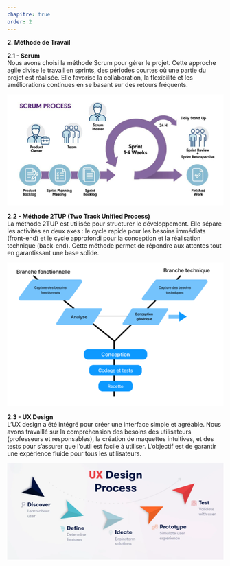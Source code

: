 ```yaml
---
chapitre: true
order: 2
---
```


**2. Méthode de Travail**  

**2.1 - Scrum**  
Nous avons choisi la méthode Scrum pour gérer le projet. Cette approche agile divise le travail en sprints, des périodes courtes où une partie du projet est réalisée. Elle favorise la collaboration, la flexibilité et les améliorations continues en se basant sur des retours fréquents.  

![Scrum](assets/Scrum.png)

**2.2 - Méthode 2TUP (Two Track Unified Process)**  
La méthode 2TUP est utilisée pour structurer le développement. Elle sépare les activités en deux axes : le cycle rapide pour les besoins immédiats (front-end) et le cycle approfondi pour la conception et la réalisation technique (back-end). Cette méthode permet de répondre aux attentes tout en garantissant une base solide.  

![2TUP](assets/2TUP.png)

**2.3 - UX Design**  
L’UX design a été intégré pour créer une interface simple et agréable. Nous avons travaillé sur la compréhension des besoins des utilisateurs (professeurs et responsables), la création de maquettes intuitives, et des tests pour s’assurer que l’outil est facile à utiliser. L’objectif est de garantir une expérience fluide pour tous les utilisateurs.

![UX Design](assets/UX_Design.png)